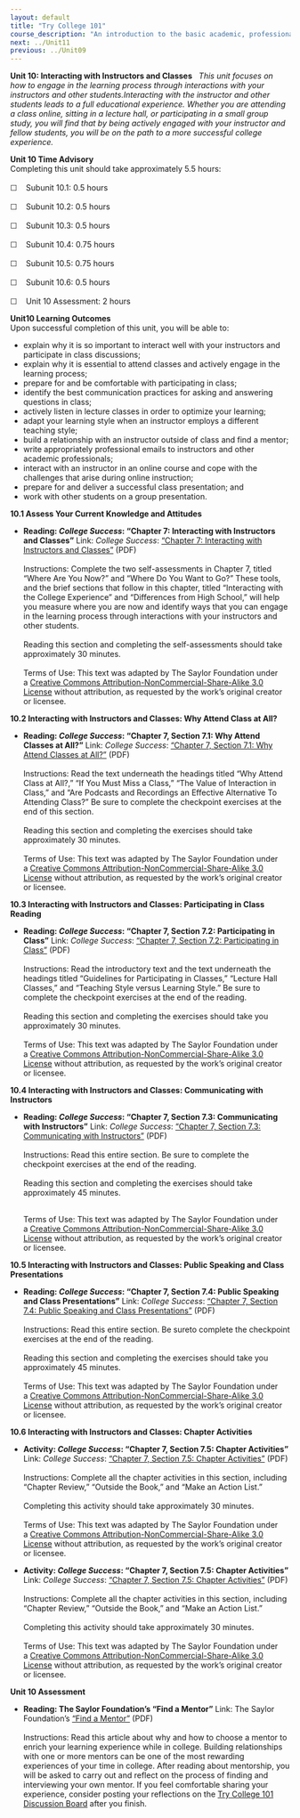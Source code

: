 ```yaml
---
layout: default
title: "Try College 101"
course_description: "An introduction to the basic academic, professional, and personal skills you will need to be successful in college."
next: ../Unit11
previous: ../Unit09
---
```

**Unit 10: Interacting with Instructors and Classes** <span
id="10"></span> 
*This unit focuses on how to engage in the learning process through
interactions with your instructors and other students.Interacting with
the instructor and other students leads to a full educational
experience. Whether you are attending a class online, sitting in a
lecture hall, or participating in a small group study, you will find
that by being actively engaged with your instructor and fellow students,
you will be on the path to a more successful college experience.*

**Unit 10 Time Advisory**  
Completing this unit should take approximately 5.5 hours:  
    
 ☐    Subunit 10.1: 0.5 hours  
    
 ☐    Subunit 10.2: 0.5 hours  
    
 ☐    Subunit 10.3: 0.5 hours  
    
 ☐    Subunit 10.4: 0.75 hours  
    
 ☐    Subunit 10.5: 0.75 hours  
    
 ☐    Subunit 10.6: 0.5 hours  
    
 ☐    Unit 10 Assessment: 2 hours

**Unit10 Learning Outcomes**  
Upon successful completion of this unit, you will be able to:
-   explain why it is so important to interact well with your
    instructors and participate in class discussions;
-   explain why it is essential to attend classes and actively engage in
    the learning process;
-   prepare for and be comfortable with participating in class;
-   identify the best communication practices for asking and answering
    questions in class;
-   actively listen in lecture classes in order to optimize your
    learning;
-   adapt your learning style when an instructor employs a different
    teaching style;
-   build a relationship with an instructor outside of class and find a
    mentor;
-   write appropriately professional emails to instructors and other
    academic professionals;
-   interact with an instructor in an online course and cope with the
    challenges that arise during online instruction;
-   prepare for and deliver a successful class presentation; and
-   work with other students on a group presentation.

**10.1 Assess Your Current Knowledge and Attitudes** <span
id="10.1"></span> 
-   **Reading: *College Success*: “Chapter 7: Interacting with
    Instructors and Classes”**
    Link: *College Success*: [“Chapter 7: Interacting with Instructors
    and
    Classes”](http://www.saylor.org/site/wp-content/uploads/2012/11/TC101-CH-4.5.pdf) (PDF)  
        
     Instructions: Complete the two self-assessments in Chapter 7,
    titled “Where Are You Now?” and “Where Do You Want to Go?” These
    tools, and the brief sections that follow in this chapter, titled
    “Interacting with the College Experience” and “Differences from High
    School,” will help you measure where you are now and identify ways
    that you can engage in the learning process through interactions
    with your instructors and other students.  
        
     Reading this section and completing the self-assessments should
    take approximately 30 minutes.  
        
     Terms of Use: This text was adapted by The Saylor Foundation under
    a [Creative Commons Attribution-NonCommercial-Share-Alike 3.0
    License](http://creativecommons.org/licenses/by-nc-sa/3.0/) without
    attribution, as requested by the work’s original creator or
    licensee.

**10.2 Interacting with Instructors and Classes: Why Attend Class at
All?** <span id="10.2"></span> 
-   **Reading: *College Success*: “Chapter 7, Section 7.1: Why Attend
    Classes at All?”**
    Link: *College Success*: [“Chapter 7, Section 7.1: Why Attend
    Classes at All?”](http://www.fau.edu/retention/Documents/) (PDF)  
        
     Instructions: Read the text underneath the headings titled “Why
    Attend Class at All?,” “If You Must Miss a Class,” “The Value of
    Interaction in Class,” and “Are Podcasts and Recordings an Effective
    Alternative To Attending Class?” Be sure to complete the checkpoint
    exercises at the end of this section.  
        
     Reading this section and completing the exercises should take
    approximately 30 minutes.   
        
     Terms of Use: This text was adapted by The Saylor Foundation under
    a [Creative Commons Attribution-NonCommercial-Share-Alike 3.0
    License](http://creativecommons.org/licenses/by-nc-sa/3.0/) without
    attribution, as requested by the work’s original creator or
    licensee.

**10.3 Interacting with Instructors and Classes: Participating in Class
Reading** <span id="10.3"></span> 
-   **Reading: *College Success*: “Chapter 7, Section 7.2: Participating
    in Class”**
    Link: *College Success*: [“Chapter 7, Section 7.2: Participating in
    Class”](http://www.saylor.org/site/wp-content/uploads/2012/11/TC101-CH-4.5.pdf) (PDF)  
        
     Instructions: Read the introductory text and the text underneath
    the headings titled “Guidelines for Participating in Classes,”
    “Lecture Hall Classes,” and “Teaching Style versus Learning
    Style.” Be sure to complete the checkpoint exercises at the end of
    the reading.  
        
     Reading this section and completing the exercises should take you
    approximately 30 minutes.   
         
     Terms of Use: This text was adapted by The Saylor Foundation under
    a [Creative Commons Attribution-NonCommercial-Share-Alike 3.0
    License](http://creativecommons.org/licenses/by-nc-sa/3.0/) without
    attribution, as requested by the work’s original creator or
    licensee.

**10.4 Interacting with Instructors and Classes: Communicating with
Instructors** <span id="10.4"></span> 
-   **Reading: *College Success*: “Chapter 7, Section 7.3: Communicating
    with Instructors”**
    Link: *College Success*: [“Chapter 7, Section 7.3: Communicating
    with
    Instructors”](http://www.saylor.org/site/wp-content/uploads/2012/11/TC101-CH-4.5.pdf) (PDF)  
        
     Instructions: Read this entire section. Be sure to complete the
    checkpoint exercises at the end of the reading.  
        
     Reading this section and completing the exercises should take
    approximately 45 minutes. 

       
     Terms of Use: This text was adapted by The Saylor Foundation under
    a [Creative Commons Attribution-NonCommercial-Share-Alike 3.0
    License](http://creativecommons.org/licenses/by-nc-sa/3.0/) without
    attribution, as requested by the work’s original creator or
    licensee.

**10.5 Interacting with Instructors and Classes: Public Speaking and
Class Presentations** <span id="10.5"></span> 
-   **Reading: *College Success*: “Chapter 7, Section 7.4: Public
    Speaking and Class Presentations”**
    Link: *College Success*: [“Chapter 7, Section 7.4: Public Speaking
    and Class
    Presentations”](http://www.saylor.org/site/textbooks/College%20Success.pdf)
    (PDF)  
        
     Instructions: Read this entire section. Be sureto complete the
    checkpoint exercises at the end of the reading.  
        
     Reading this section and completing the exercises should take you
    approximately 45 minutes.   
         
     Terms of Use: This text was adapted by The Saylor Foundation under
    a [Creative Commons Attribution-NonCommercial-Share-Alike 3.0
    License](http://creativecommons.org/licenses/by-nc-sa/3.0/) without
    attribution, as requested by the work’s original creator or
    licensee.

**10.6 Interacting with Instructors and Classes: Chapter Activities**
<span id="10.6"></span> 
-   **Activity: *College Success*: “Chapter 7, Section 7.5: Chapter
    Activities”**
    Link: *College Success*: [“Chapter 7, Section 7.5: Chapter
    Activities”](http://www.saylor.org/site/wp-content/uploads/2012/11/TC101-CH-4.5.pdf) (PDF)  
        
     Instructions: Complete all the chapter activities in this section,
    including “Chapter Review,” “Outside the Book,” and “Make an Action
    List.”  
        
     Completing this activity should take approximately 30 minutes.   
         
     Terms of Use: This text was adapted by The Saylor Foundation under
    a [Creative Commons Attribution-NonCommercial-Share-Alike 3.0
    License](http://creativecommons.org/licenses/by-nc-sa/3.0/) without
    attribution, as requested by the work’s original creator or
    licensee.

-   **Activity: *College Success*: “Chapter 7, Section 7.5: Chapter
    Activities”**
    Link: *College Success*: [“Chapter 7, Section 7.5: Chapter
    Activities”](http://www.saylor.org/site/wp-content/uploads/2012/11/TC101-CH-4.5.pdf) (PDF)  
        
     Instructions: Complete all the chapter activities in this section,
    including “Chapter Review,” “Outside the Book,” and “Make an Action
    List.”  
        
     Completing this activity should take approximately 30 minutes.   
         
     Terms of Use: This text was adapted by The Saylor Foundation under
    a [Creative Commons Attribution-NonCommercial-Share-Alike 3.0
    License](http://creativecommons.org/licenses/by-nc-sa/3.0/) without
    attribution, as requested by the work’s original creator or
    licensee.

**Unit 10 Assessment** <span id="10.11"></span> 
-   **Reading: The Saylor Foundation’s “Find a Mentor”**
    Link: The Saylor Foundation’s [“Find a
    Mentor”](http://www.saylor.org/site/wp-content/uploads/2014/01/TRYCOLLEGE101-Unit10Assessment-FINAL.pdf)
    (PDF)  
        
     Instructions: Read this article about why and how to choose a
    mentor to enrich your learning experience while in college. Building
    relationships with one or more mentors can be one of the most
    rewarding experiences of your time in college. After reading about
    mentorship, you will be asked to carry out and reflect on the
    process of finding and interviewing your own mentor. If you feel
    comfortable sharing your experience, consider posting your
    reflections on the [Try College 101 Discussion
    Board](http://forums.saylor.org/topic/find-a-mentor/) after you
    finish.


